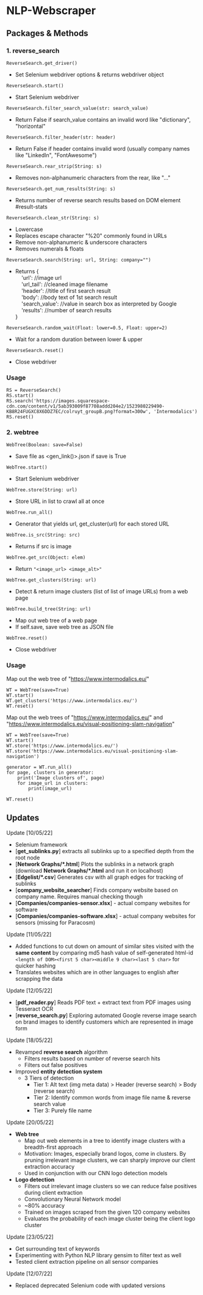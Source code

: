 # NLP-Webscraper

## Packages & Methods
### 1. reverse_search
```ReverseSearch.get_driver()```
- Set Selenium webdriver options & returns webdriver object
<!-- -->

```ReverseSearch.start()```
- Start Selenium webdriver
<!-- -->

```ReverseSearch.filter_search_value(str: search_value)``` 
- Return False if search_value contains an invalid word like "dictionary", "horizontal"
<!-- -->

```ReverseSearch.filter_header(str: header)``` 
- Return False if header contains invalid word (usually company names like "LinkedIn", "FontAwesome")
<!-- -->

```ReverseSearch.rear_strip(String: s)``` 
- Removes non-alphanumeric characters from the rear, like "..."
<!-- -->

```ReverseSearch.get_num_results(String: s)``` 
- Returns number of reverse search results based on DOM element #result-stats
<!-- -->

```ReverseSearch.clean_str(String: s)```
- Lowercase
- Replaces escape character "%20" commonly found in URLs
- Remove non-alphanumeric & underscore characters
- Removes numerals & floats
<!-- -->

```ReverseSearch.search(String: url, String: company="")```
- Returns {\
    &nbsp;&nbsp;&nbsp;&nbsp;'url': //image url\
    &nbsp;&nbsp;&nbsp;&nbsp;'url_tail': //cleaned image filename\
    &nbsp;&nbsp;&nbsp;&nbsp;'header': //title of first search result\
    &nbsp;&nbsp;&nbsp;&nbsp;'body': //body text of 1st search result\
    &nbsp;&nbsp;&nbsp;&nbsp;'search_value': //value in search box as interpreted by Google\
    &nbsp;&nbsp;&nbsp;&nbsp;'results': //number of search results\
  }
<!-- -->

```ReverseSearch.random_wait(Float: lower=0.5, Float: upper=2)```
- Wait for a random duration between lower & upper
<!-- -->

```ReverseSearch.reset()```
- Close webdriver
<!-- -->

### Usage
```
RS = ReverseSearch()
RS.start()
RS.search('https://images.squarespace-cdn.com/content/v1/5ab393009f87708addd204e2/1523980229490-KB8R24FUGXC8X6DDZ7EC/colruyt_groupB.png?format=300w', 'Intermodalics')
RS.reset()
```
### 2. webtree
```WebTree(Boolean: save=False)```
- Save file as <gen_link()>.json if save is True
<!-- -->

```WebTree.start()```
- Start Selenium webdriver
<!-- -->

```WebTree.store(String: url)```
- Store URL in list to crawl all at once
<!-- -->

```WebTree.run_all()```
- Generator that yields url, get_cluster(url) for each stored URL
<!-- -->

```WebTree.is_src(String: src)```
- Returns if src is image
<!-- -->

```WebTree.get_src(Object: elem)```
- Return ```"<image_url> <image_alt>"```
<!-- -->

```WebTree.get_clusters(String: url)```
- Detect & return image clusters (list of list of image URLs) from a web page
<!-- -->

```WebTree.build_tree(String: url)```
- Map out web tree of a web page
- If self.save, save web tree as JSON file
<!-- -->

```WebTree.reset()```
- Close webdriver
<!-- -->

### Usage
Map out the web tree of "https://www.intermodalics.eu/"
```
WT = WebTree(save=True)
WT.start()
WT.get_clusters('https://www.intermodalics.eu/')
WT.reset()
```

Map out the web trees of "https://www.intermodalics.eu/" and "https://www.intermodalics.eu/visual-positioning-slam-navigation"
```
WT = WebTree(save=True)
WT.start()
WT.store('https://www.intermodalics.eu/')
WT.store('https://www.intermodalics.eu/visual-positioning-slam-navigation')

generator = WT.run_all()
for page, clusters in generator:
    print('Image clusters of', page)
    for image_url in clusters:
        print(image_url)
        
WT.reset()
```

## Updates
Update [10/05/22]
- Selenium framework
- [**get_sublinks.py**] extracts all sublinks up to a specified depth from the root node
- [**Network Graphs/\*.html**] Plots the sublinks in a network graph (download **Network Graphs/\*.html** and run it on localhost)
- [**Edgelist/\*.csv**] Generates csv with all graph edges for tracking of sublinks
- [**company_website_searcher**] Finds company website based on company name. Requires manual checking though
- [**Companies/companies-sensor.xlsx**] - actual company websites for software
- [**Companies/companies-software.xlsx**] - actual company websites for sensors (missing for Paracosm)

Update [11/05/22]
- Added functions to cut down on amount of similar sites visited with the **same content** by comparing md5 hash value of self-generated html-id ```<length of DOM><first 5 char><middle 9 char><last 5 char>```
for quicker hashing
- Translates websites which are in other languages to english after scrapping the data

Update [12/05/22]
- [**pdf_reader.py**] Reads PDF text + extract text from PDF images using Tesseract OCR
- [**reverse_search.py**] Exploring automated Google reverse image search on brand images to identify customers which are represented in image form

Update [18/05/22]
- Revamped **reverse search** algorithm
  - Filters results based on number of reverse search hits
  - Filters out false positives
- Improved **entity detection system**
  - 3 Tiers of detection
    - Tier 1: Alt text (img meta data) > Header (reverse search) > Body (reverse search)
    - Tier 2: Identify common words from image file name & reverse search value
    - Tier 3: Purely file name

Update [20/05/22]
- **Web tree**
  - Map out web elements in a tree to identify image clusters with a breadth-first approach
  - Motivation: Images, especially brand logos, come in clusters. By pruning irrelevant image clusters, we can sharply improve our client extraction accuracy
  - Used in conjunction with our CNN logo detection models
- **Logo detection**
  - Filters out irrelevant image clusters so we can reduce false positives during client extraction
  - Convolutionary Neural Network model
  - ~80% accuracy
  - Trained on images scraped from the given 120 company websites
  - Evaluates the probability of each image cluster being the client logo cluster

Update [23/05/22]
- Get surrounding text of keywords
- Experimenting with Python NLP library gensim to filter text as well
- Tested client extraction pipeline on all sensor companies

Update [12/07/22]
- Replaced deprecated Selenium code with updated versions
